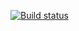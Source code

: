 [![Build status](https://ci.appveyor.com/api/projects/status/kyxte2mn8x78l5he/branch/main?svg=true)](https://ci.appveyor.com/project/Ne-nastye/rest/branch/main)
